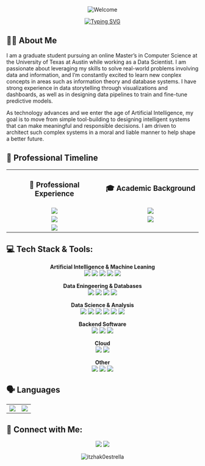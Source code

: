 <div align="center">
  <img src = "https://capsule-render.vercel.app/api?type=venom&height=300&color=0:7b14a3,100:dda7f2&text=Itzhak%20Estrella&fontColor=ffffff" alt = "Welcome"></img>
</div>

<p align="center">
  <a href="https://git.io/typing-svg"><img src="https://readme-typing-svg.herokuapp.com?font=Fira+Code&size=19&pause=1000&color=A857C7&center=true&vCenter=true&width=800&lines=Artificial+Intelligence+%26+Data+Science;Grad+Student+in+CS+%40+UT+Austin" alt="Typing SVG" /></a>
</p>

## 👨‍💻 About Me

I am a graduate student pursuing an online Master’s in Computer Science at the University of Texas at Austin while working as a Data Scientist. I am passionate about leveraging my skills to solve real-world problems involving data and information, and I’m constantly excited to learn new conplex concepts in areas such as information theory and database systems. I have strong experience in data storytelling through visualizations and dashboards, as well as in designing data pipelines to train and fine-tune predictive models.

As technology advances and we enter the age of Artificial Intelligence, my goal is to move from simple tool-building to designing intelligent systems that can make meaningful and responsible decisions. I am driven to architect such complex systems in a moral and liable manner to help shape a better future.

## 👔 Professional Timeline

<div align="center">
  <table>
    <tr>
      <td align="center" width="50%">
        <h3>🏢 Professional Experience</h3>
      </td>
      <td align="center" width="50%">
        <h3>🎓 Academic Background</h3>
      </td>
    </tr>
    <tr>
      <td align="center">
        <img src="https://img.shields.io/badge/2025_--_Present-Junior_Data_Scientist_@_r4_Technologies-0077B5?style=for-the-badge" />
      </td>
      <td align="center">
        <img src="https://img.shields.io/badge/2025_--_Present-M.S._in Computer_Science_@_UT_Austin-0077B5?style=for-the-badge" />
      </td>
    </tr>
    <tr>
      <td align="center">
        <img src="https://img.shields.io/badge/2024_--_2024-Data_Analyst_Intern_@_Techint-4CAF50?style=for-the-badge" />
      </td>
      <td align="center">
        <img src="https://img.shields.io/badge/2021_--_2025-B.S._in_Computer_Science_@_UT_Austin-4CAF50?style=for-the-badge" />
      </td>
    </tr>
    <tr>
      <td align="center">
        <img src="https://img.shields.io/badge/2023_--_2025-Undergrad_Research_Student_@_UT_Austin-9C27B0?style=for-the-badge" />
      </td>
      <td align="center">
      </td>
    </tr>
  </table>
</div>

## 💻 Tech Stack & Tools:

<div align="center">
  
**Artificial Intelligence & Machine Leaning**
<br>
<img src="https://img.shields.io/badge/Python-3776AB?logo=python&logoColor=fff" />
<img src="https://img.shields.io/badge/PyTorch-ee4c2c?logo=pytorch&logoColor=white" />
<img src="https://img.shields.io/badge/-scikit--learn-%23F7931E?logo=scikit-learn&logoColor=white" />
<img src="https://img.shields.io/badge/Hugging%20Face-FFD21E?logo=huggingface&logoColor=000" />
<img src="https://img.shields.io/badge/Ollama-fff?logo=ollama&logoColor=000" />

**Data Eningeering & Databases**
<br>
<img src="https://img.shields.io/badge/MySQL-4479A1?logo=mysql&logoColor=fff" />
<img src="https://img.shields.io/badge/Postgres-%23316192.svg?logo=postgresql&logoColor=white" />
<img src="https://img.shields.io/badge/MongoDB-%234ea94b.svg?logo=mongodb&logoColor=white" />
<img src="https://img.shields.io/badge/Cassandra-%231287B1.svg?logo=apache-cassandra&logoColor=white" />

**Data Science & Analysis**
<br>
<img src="https://img.shields.io/badge/R-%23276DC3.svg?logo=r&logoColor=white" />
<img src="https://custom-icon-badges.demolab.com/badge/Power%20BI-F1C912?logo=power-bi&logoColor=fff" />
<img src="https://custom-icon-badges.demolab.com/badge/Tableau-0176D3?logo=tableau&logoColor=fff" />
<img src="https://img.shields.io/badge/Pandas-150458?logo=pandas&logoColor=fff" />
<img src="https://img.shields.io/badge/NumPy-4DABCF?logo=numpy&logoColor=fff" />
<img src="https://custom-icon-badges.demolab.com/badge/Matplotlib-71D291?logo=matplotlib&logoColor=fff" />

**Backend Software**
<br>
<img src="https://img.shields.io/badge/Java-%23ED8B00.svg?logo=openjdk&logoColor=white" />
<img src="https://img.shields.io/badge/C-00599C?logo=c&logoColor=white" />
<img src="https://img.shields.io/badge/Bash-4EAA25?logo=gnubash&logoColor=fff" />

**Cloud**
<br>
<img src="https://custom-icon-badges.demolab.com/badge/Microsoft%20Azure-0089D6?logo=msazure&logoColor=white" />
<img src="https://custom-icon-badges.demolab.com/badge/AWS-%23FF9900.svg?logo=aws&logoColor=white" />

**Other**
<br>
<img src="https://img.shields.io/badge/Git-F05032?logo=git&logoColor=fff" />
<img src="https://img.shields.io/badge/Anaconda-44A833?logo=anaconda&logoColor=fff" />
<img src="https://img.shields.io/badge/Markdown-%23000000.svg?logo=markdown&logoColor=white" />
  
</div>

## 🗣️ Languages

<div align="center">
  <table>
    <tr>
      <td align="center">
        <img src="https://img.shields.io/badge/🇲🇽🇦🇷_Spanish-Native-success?style=for-the-badge"/>
      </td>
      <td align="center">
        <img src="https://img.shields.io/badge/🇺🇸_English-Fluent-2ea44f?style=for-the-badge"/>
      </td>
    </tr>
  </table>
</div>

## 🤝 Connect with Me:

<div align="center">
  <a href="https://www.linkedin.com/in/itz-estrella/"><img src="https://custom-icon-badges.demolab.com/badge/LinkedIn-0A66C2?logo=linkedin-white&logoColor=fff"/></a>
  <a href="mailto:itzhak0estrella@gmail.com"><img src="https://img.shields.io/badge/Gmail-D14836?logo=gmail&logoColor=white"/></a>
</div>

<p align="center"> 
  <img src="https://komarev.com/ghpvc/?username=itzhak0estrella&label=Profile%20views&color=0e75b6&style=flat" alt="itzhak0estrella"/> 
</p>
